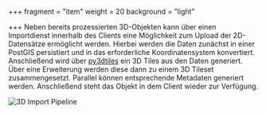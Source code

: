 +++
fragment = "item"
weight = 20
background = "light"

+++
Neben bereits prozessierten 3D-Objekten kann über einen Importdienst innerhalb des Clients eine Möglichkeit zum Upload der 2D-Datensätze ermöglicht werden. Hierbei werden die Daten zunächst in einer PostGIS persistiert und in das erforderliche Koordinatensystem konvertiert. Anschließend wird über [py3dtiles](https://gitlab.com/Oslandia/py3dtiles) ein 3D Tiles aus den Daten generiert. Über eine Erweiterung werden diese dann zu einem 3D Tileset zusammengesetzt. Parallel können entsprechende Metadaten generiert werden. Anschließend steht das Objekt in dem Client wieder zur Verfügung.

![3D Import Pipeline](../../images/ablauf_importer.png)
